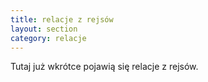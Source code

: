 ```yaml
---
title: relacje z rejsów
layout: section
category: relacje
---
```


Tutaj już wkrótce pojawią się relacje z rejsów.
